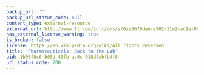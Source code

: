 ```yaml
---
backup_url: ''
backup_url_status_code: null
content_type: external-resource
external_url: http://www.ft.com/intl/cms/s/0/e5679dae-e565-11e2-ad1a-00144feabdc0.html#axzz3FNYFnrPK
has_external_license_warning: true
is_broken: false
license: https://en.wikipedia.org/wiki/All_rights_reserved
title: 'Pharmaceuticals: Back to the Lab'
uid: 1b90f8c6-b05d-40fb-ac6c-018dfabfb4f8
url_status_code: 200
---
```

